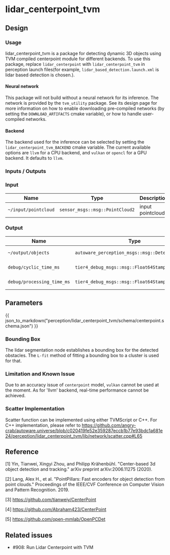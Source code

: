 # lidar_centerpoint_tvm

## Design

### Usage

lidar_centerpoint_tvm is a package for detecting dynamic 3D objects using TVM compiled centerpoint module for different backends. To use this package, replace `lidar_centerpoint` with `lidar_centerpoint_tvm` in perception launch files(for example, `lidar_based_detection.launch.xml` is lidar based detection is chosen.).

#### Neural network

This package will not build without a neural network for its inference.
The network is provided by the `tvm_utility` package.
See its design page for more information on how to enable downloading pre-compiled networks (by setting the `DOWNLOAD_ARTIFACTS` cmake variable), or how to handle user-compiled networks.

#### Backend

The backend used for the inference can be selected by setting the `lidar_centerpoint_tvm_BACKEND` cmake variable.
The current available options are `llvm` for a CPU backend, and `vulkan` or `opencl` for a GPU backend.
It defaults to `llvm`.

### Inputs / Outputs

### Input

| Name                 | Type                            | Description      |
| -------------------- | ------------------------------- | ---------------- |
| `~/input/pointcloud` | `sensor_msgs::msg::PointCloud2` | input pointcloud |

### Output

| Name                       | Type                                             | Description          |
| -------------------------- | ------------------------------------------------ | -------------------- |
| `~/output/objects`         | `autoware_perception_msgs::msg::DetectedObjects` | detected objects     |
| `debug/cyclic_time_ms`     | `tier4_debug_msgs::msg::Float64Stamped`          | cyclic time (msg)    |
| `debug/processing_time_ms` | `tier4_debug_msgs::msg::Float64Stamped`          | processing time (ms) |

## Parameters

{{ json_to_markdown("perception/lidar_centerpoint_tvm/schema/centerpoint.schema.json") }}

### Bounding Box

The lidar segmentation node establishes a bounding box for the detected obstacles.
The `L-fit` method of fitting a bounding box to a cluster is used for that.

### Limitation and Known Issue

Due to an accuracy issue of `centerpoint` model, `vulkan` cannot be used at the moment.
As for 'llvm' backend, real-time performance cannot be achieved.

### Scatter Implementation

Scatter function can be implemented using either TVMScript or C++. For C++ implementation, please refer to <https://github.com/angry-crab/autoware.universe/blob/c020419fe52e359287eccb1b77e93bdc1a681e24/perception/lidar_centerpoint_tvm/lib/network/scatter.cpp#L65>

## Reference

[1] Yin, Tianwei, Xingyi Zhou, and Philipp Krähenbühl. "Center-based 3d object detection and tracking." arXiv preprint arXiv:2006.11275 (2020).

[2] Lang, Alex H., et al. "PointPillars: Fast encoders for object detection from point clouds." Proceedings of the IEEE/CVF Conference on Computer Vision and Pattern Recognition. 2019.

[3] <https://github.com/tianweiy/CenterPoint>

[4] <https://github.com/Abraham423/CenterPoint>

[5] <https://github.com/open-mmlab/OpenPCDet>

## Related issues

<!-- Required -->

- #908: Run Lidar Centerpoint with TVM

